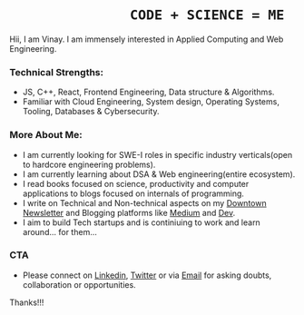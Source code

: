 #  &nbsp; &nbsp;&nbsp;&nbsp;&nbsp;&nbsp;&nbsp;&nbsp;&nbsp;&nbsp;&nbsp;&nbsp;&nbsp;&nbsp;&nbsp;&nbsp;&nbsp;&nbsp;&nbsp;&nbsp;&nbsp;&nbsp;&nbsp;&nbsp;&nbsp;&nbsp;&nbsp;&nbsp;&nbsp;&nbsp;       `CODE + SCIENCE = ME` 

Hii, I am Vinay. I am immensely interested in Applied Computing and Web Engineering.

### Technical Strengths:
-  JS, C++, React, Frontend Engineering, Data structure & Algorithms.  
-  Familiar with Cloud Engineering, System design, Operating Systems, Tooling, Databases & Cybersecurity. 

### More About Me:
- I am currently looking for SWE-I roles in specific industry verticals(open to hardcore engineering problems).
- I am currently learning about DSA & Web engineering(entire ecosystem).
- I read books focused on science, productivity and computer applications to blogs focused on internals of programming.
- I write on Technical and Non-technical aspects on my [Downtown Newsletter](https://downtown.substack.com) and Blogging platforms like [Medium](https://medium.com/@thevinayysharma) and [Dev](https://dev.to/thevinayysharma).
- I aim to build Tech startups and is continiuing to work and learn around... for them...

### CTA
- Please connect on [Linkedin](https://www.linkedin.com/in/vinay-sharma-engineer/), [Twitter](https://twitter.com/thevinayysharma) or via [Email](vinay02856@gmail.com) for asking doubts, collaboration or opportunities.

Thanks!!!



